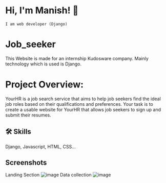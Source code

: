 
# Hi, I'm Manish! 👋
    I am web developer (Django)

# Job_seeker
This Website is made for an internship Kudosware company.
Mainly technology which is used is Django.

# Project Overview:
YourHR is a job search service that aims to help job seekers find the ideal job roles based on
their qualifications and preferences.
Your task is to create a usable website for YourHR that allows job seekers to sign up and
submit their resumes.



## 🛠 Skills
Django, Javascript, HTML, CSS...


## Screenshots
  Landing Section
    ![image](https://github.com/Decodeme007/Job_seeker/assets/101710886/7e018c7b-b0d0-435a-9e36-e2bea7d7f0ac)
  Data collection
    ![image](https://github.com/Decodeme007/Job_seeker/assets/101710886/b3d530dc-8b7a-45a3-aca3-79d67deaab88)




